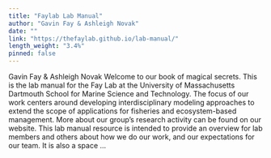 ```yaml
---
title: "Faylab Lab Manual"
author: "Gavin Fay & Ashleigh Novak"
date: ""
link: "https://thefaylab.github.io/lab-manual/"
length_weight: "3.4%"
pinned: false
---
```


Gavin Fay & Ashleigh Novak Welcome to our book of magical secrets. This is the lab manual for the Fay Lab at the University of Massachusetts Dartmouth School for Marine Science and Technology.
The focus of our work centers around developing interdisciplinary modeling approaches to extend the scope of applications for fisheries and ecosystem-based management. More about our group’s research activity can be found on our website. This lab manual resource is intended to provide an overview for lab members and others about how we do our work, and our expectations for our team. It is also a space ...
